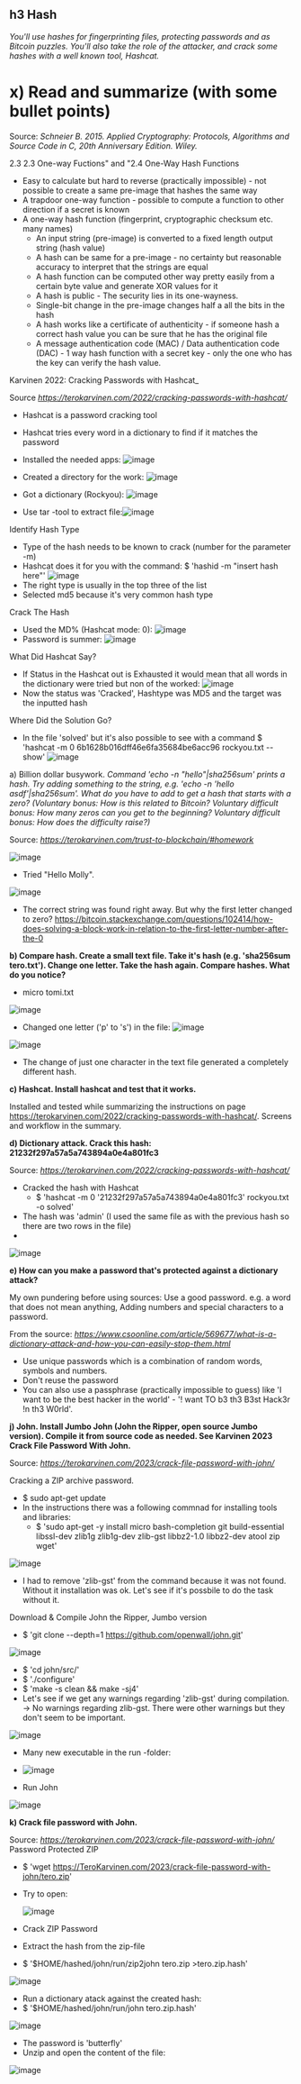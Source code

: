 ## h3 Hash

_You'll use hashes for fingerprinting files, protecting passwords and as Bitcoin puzzles. You'll also take the role of the attacker, and crack some hashes with a well known tool, Hashcat._

# x) Read and summarize (with some bullet points)
Source: _Schneier B. 2015. Applied Cryptography: Protocols, Algorithms and Source Code in C, 20th Anniversary Edition. Wiley._

2.3 2.3 One-way Fuctions" and "2.4 One-Way Hash Functions

- Easy to calculate but hard to reverse (practically impossible) - not possible to create a same pre-image that hashes the same way
- A trapdoor one-way function - possible to compute a function to other direction if a secret is known
- A one-way hash function (fingerprint, cryptographic checksum etc. many names)
  - An input string (pre-image) is converted to a fixed length output string (hash value)
  - A hash can be same for a pre-image - no certainty but reasonable accuracy to interpret that the strings are equal
  - A hash function can be computed other way pretty easily from a certain byte value and generate XOR values for it
  - A hash is public - The security lies in its one-wayness.
  - Single-bit change in the pre-image changes half a all the bits in the hash
  - A hash works like a certificate of authenticity - if someone hash a correct hash value you can be sure that he has the original file
  - A message authentication code (MAC) / Data authentication code (DAC) - 1 way hash function with a secret key - only the one who has the key can verify the hash value.
 
Karvinen 2022: Cracking Passwords with Hashcat_

Source _https://terokarvinen.com/2022/cracking-passwords-with-hashcat/_

- Hashcat is a password cracking tool 
- Hashcat tries every word in a dictionary to find if it matches the password

- Installed the needed apps: ![image](https://github.com/user-attachments/assets/4945dafb-94f2-4c15-8d66-58e3651524ba)
-  Created a directory for the work: ![image](https://github.com/user-attachments/assets/896b9d9a-c4dd-4958-a200-e77a73af274f)
- Got a dictionary (Rockyou): ![image](https://github.com/user-attachments/assets/a432a549-5ad4-4b9e-b004-85954460a040)
- Use tar -tool to extract file:![image](https://github.com/user-attachments/assets/525eed53-4a8e-45b8-b31d-ae0b4b15c7cf)

Identify Hash Type

- Type of the hash needs to be known to crack (number for the parameter -m)
- Hashcat does it for you with the command: $ 'hashid -m "insert hash here"'
![image](https://github.com/user-attachments/assets/77baa2d7-e17c-434b-8c7e-66212edc3c66)
- The right type is usually in the top three of the list
- Selected md5 because it's very common hash type

Crack The Hash
- Used the MD% (Hashcat mode: 0): ![image](https://github.com/user-attachments/assets/3624936a-f966-402b-8731-12a08ccceaca)
- Password is summer: ![image](https://github.com/user-attachments/assets/057069a7-15ed-4141-9032-1126e8814837)

What Did Hashcat Say?

- If Status in the Hashcat out is Exhausted it would mean that all words in the dictionary were tried but non of the worked:
![image](https://github.com/user-attachments/assets/c6a437e4-3f20-4657-a012-8215271ab106)
- Now the status was 'Cracked', Hashtype was MD5 and the target was the inputted hash 

Where Did the Solution Go?

- In the file 'solved' but it's also possible to see with a command $ 'hashcat -m 0 6b1628b016dff46e6fa35684be6acc96 rockyou.txt --show'
![image](https://github.com/user-attachments/assets/f910744e-f197-4626-9ff1-7beb8c1048be)

a) Billion dollar busywork. 
_Command 'echo -n "hello"|sha256sum' prints a hash. Try adding something to the string, e.g. 'echo -n 'hello asdf'|sha256sum'. What do you have to add to get a hash that starts with a zero? (Voluntary bonus: How is this related to Bitcoin? Voluntary difficult bonus: How many zeros can you get to the beginning? Voluntary difficult bonus: How does the difficulty raise?)_

Source: _https://terokarvinen.com/trust-to-blockchain/#homework_

![image](https://github.com/user-attachments/assets/ba76ee68-d918-4ce5-bece-9e13dcdb4816)
- Tried "Hello Molly".

![image](https://github.com/user-attachments/assets/8381e282-8566-4430-a77c-84835b4c63e8)

- The correct string was found right away. But why the first letter changed to zero?
https://bitcoin.stackexchange.com/questions/102414/how-does-solving-a-block-work-in-relation-to-the-first-letter-number-after-the-0

**b) Compare hash. Create a small text file. Take it's hash (e.g. 'sha256sum tero.txt'). Change one letter. Take the hash again. Compare hashes. What do you notice?**

- micro tomi.txt

![image](https://github.com/user-attachments/assets/47122444-b90d-46f3-bd49-31c30b7ccdbe)
- Changed one letter ('p' to 's') in the file: ![image](https://github.com/user-attachments/assets/c40f85eb-5a70-4cd6-b63d-d52cccd862e2)

![image](https://github.com/user-attachments/assets/3dbc0ec0-f316-4863-ba47-8443c6d22839)
- The change of just one character in the text file generated a completely different hash. 

**c) Hashcat. Install hashcat and test that it works.**

Installed and tested while summarizing the instructions on page https://terokarvinen.com/2022/cracking-passwords-with-hashcat/. Screens and workflow in the summary.

**d) Dictionary attack. Crack this hash: 21232f297a57a5a743894a0e4a801fc3**

Source: _https://terokarvinen.com/2022/cracking-passwords-with-hashcat/_

- Cracked the hash with Hashcat
  - $ 'hashcat -m 0 '21232f297a57a5a743894a0e4a801fc3' rockyou.txt -o solved'
- The hash was 'admin' (I used the same file as with the previous hash so there are two rows in the file)
- 
![image](https://github.com/user-attachments/assets/7219b533-1e20-4b3a-bda4-485ed4fe34c0)

**e) How can you make a password that's protected against a dictionary attack?**

My own pundering before using sources: Use a good password. e.g. a word that does not mean anything, Adding numbers and special characters to a password. 

From the source: _https://www.csoonline.com/article/569677/what-is-a-dictionary-attack-and-how-you-can-easily-stop-them.html_
- Use unique passwords which is a combination of random words, symbols and numbers.
- Don't reuse the password
- You can also use a passphrase (practically impossible to guess) like 'I want to be the best hacker in the world' - '! want TO b3 th3 B3st Hack3r !n th3 W0rld'.

**j) John. Install Jumbo John (John the Ripper, open source Jumbo version). Compile it from source code as needed. See Karvinen 2023 Crack File Password With John.**

Source: _https://terokarvinen.com/2023/crack-file-password-with-john/_

Cracking a ZIP archive password.
- $ sudo apt-get update
- In the instructions there was a following commnad for installing tools and libraries: 
  - $ 'sudo apt-get -y install micro bash-completion git build-essential libssl-dev zlib1g zlib1g-dev zlib-gst libbz2-1.0 libbz2-dev atool zip wget'

![image](https://github.com/user-attachments/assets/522b2c95-8f69-4349-8a5b-36ace2e64b50)

  - I had to remove 'zlib-gst' from the command because it was not found. Without it installation was ok. Let's see if it's possbile to do the task without it. 

Download & Compile John the Ripper, Jumbo version
- $ 'git clone --depth=1 https://github.com/openwall/john.git'
  
![image](https://github.com/user-attachments/assets/9de9eb2f-e790-4d30-8e41-77a3e5793d4b)

- $ 'cd john/src/'	
- $ './configure'
- $ 'make -s clean && make -sj4'
- Let's see if we get any warnings regarding 'zlib-gst' during compilation. -> No warnings regarding zlib-gst. There were other warnings but they don't seem to be important.

![image](https://github.com/user-attachments/assets/de2c436f-c033-4fb5-b5c2-b5a0ec8e686a)

- Many new executable in the run -folder:

- ![image](https://github.com/user-attachments/assets/5cd051fc-260e-49b1-a026-6a06f997e89c)

- Run John

![image](https://github.com/user-attachments/assets/25943b6d-6ef4-43d8-a3b1-e018b76b9dba)

**k) Crack file password with John.**

Source: _https://terokarvinen.com/2023/crack-file-password-with-john/_
Password Protected ZIP

- $ 'wget https://TeroKarvinen.com/2023/crack-file-password-with-john/tero.zip'
- Try to open:

  ![image](https://github.com/user-attachments/assets/e3fd404d-c1fd-4b7d-957a-9c3459507a98)

- Crack ZIP Password
- Extract the hash from the zip-file
- $ '$HOME/hashed/john/run/zip2john tero.zip >tero.zip.hash'

![image](https://github.com/user-attachments/assets/08d9344b-ad91-4328-b606-5407ed3d0181)

- Run a dictionary atack against the created hash:
- $ '$HOME/hashed/john/run/john tero.zip.hash'
  
![image](https://github.com/user-attachments/assets/5f1cd93a-4397-478c-9d54-82f66475b525)

- The password is 'butterfly'
- Unzip and open the content of the file:

![image](https://github.com/user-attachments/assets/8319315c-42de-465b-a59b-6618a3b68583)

